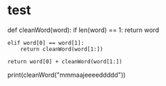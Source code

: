 # test




def cleanWord(word):
    if len(word) == 1:
        return word

    elif word[0] == word[1]:
        return cleanWord(word[1:])

    return word[0] + cleanWord(word[1:])


print(cleanWord("mmmaajeeeeddddd"))

